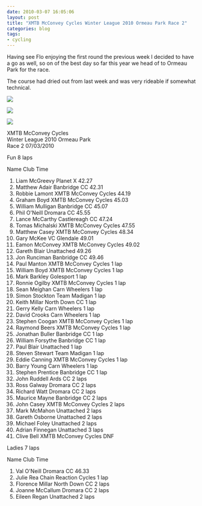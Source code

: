 ```yaml
---
date: 2010-03-07 16:05:06
layout: post
title: "XMTB McConvey Cycles Winter League 2010 Ormeau Park Race 2"
categories: blog 
tags:
- cycling
---
```


Having see Flo enjoying the first round the previous week I decided to have a go as well, so on of the best day so far this year we head of to Ormeau Park for the race.

The course had dried out from last week and was very rideable if somewhat technical.

![](/images/2010/4413807851_8c59e16eea_o.jpg)

![](/images/2010/4413815481_b3d4c35b69_o.jpg)

![](/images/2010/4414661728_d3559754cf_o.jpg)

XMTB McConvey Cycles  
Winter League 2010 Ormeau Park  
Race 2 07/03/2010  

Fun   8 laps

Name Club Time
1. Liam McGreevy Planet X 42.27
2. Matthew Adair Banbridge CC 42.31
3. Robbie Lamont XMTB McConvey Cycles 44.19
4. Graham Boyd XMTB McConvey Cycles 45.03
5. William Mulligan Banbridge CC 45.07
6. Phil O'Neill Dromara CC 45.55
7. Lance McCarthy Castlereagh CC 47.24
8. Tomas Michalski XMTB McConvey Cycles 47.55
9. Matthew Casey XMTB McConvey Cycles 48.34
10. Gary McKee VC Glendale 49.01
11. Eamon McConvey XMTB McConvey Cycles 49.02
12. Gareth Blair Unattached 49.26
13. Jon Runciman Banbridge CC 49.46
14. Paul Manton XMTB McConvey Cycles 1 lap
15. William Boyd XMTB McConvey Cycles 1 lap
16. Mark Barkley Golesport 1 lap
17. Ronnie Ogilby XMTB McConvey Cycles 1 lap
18. Sean Meighan Carn Wheelers 1 lap
19. Simon Stockton Team Madigan 1 lap
20. Keith Millar North Down CC 1 lap
21. Gerry Kelly Carn Wheelers 1 lap
22. David Crooks Carn Wheelers 1 lap
23. Stephen Coogan XMTB McConvey Cycles 1 lap
24. Raymond Beers XMTB McConvey Cycles 1 lap
25. Jonathan Buller Banbridge CC 1 lap
26. William Forsythe Banbridge CC 1 lap
27. Paul Blair Unattached 1 lap
28. Steven Stewart Team Madigan 1 lap
29. Eddie Canning XMTB McConvey Cycles 1 lap
30. Barry Young Carn Wheelers 1 lap
31. Stephen Prentice Banbridge CC 1 lap
32. John Ruddell Ards CC 2 laps
33. Ross Galway Dromara CC 2 laps
34. Richard Watt Dromara CC 2 laps
35. Maurice Mayne Banbridge CC 2 laps
36. John Casey XMTB McConvey Cycles 2 laps
37. Mark McMahon Unattached 2 laps
38. Gareth Osborne Unattached 2 laps
39. Michael Foley Unattached 2 laps
40. Adrian Finnegan Unattached 3 laps
41. Clive Bell XMTB McConvey Cycles DNF

Ladies   7 laps

Name Club Time
1. Val O'Neill Dromara CC 46.33
2. Julie Rea Chain Reaction Cycles 1 lap
3. Florence Millar North Down CC 2 laps
4. Joanne McCallum Dromara CC 2 laps
5. Eileen Regan Unattached 2 laps
